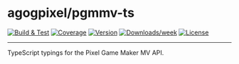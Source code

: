# agogpixel/pgmmv-ts

[![Build & Test](https://github.com/agogpixel/pgmmv-ts/actions/workflows/build-and-test.yml/badge.svg)](https://github.com/agogpixel/pgmmv-ts/actions/workflows/build-and-test.yml)
[![Coverage](https://img.shields.io/endpoint?url=https://gist.githubusercontent.com/kidthales/8783260504aa23bb1c4dd36f0ba3be01/raw/pgmmv-ts__heads_main.json)](https://agogpixel.github.io/pgmmv-ts/coverage)
[![Version](https://img.shields.io/npm/v/@agogpixel/pgmmv-ts.svg)](https://npmjs.org/package/@agogpixel/pgmmv-ts)
[![Downloads/week](https://img.shields.io/npm/dw/@agogpixel/pgmmv-ts.svg)](https://npmjs.org/package/@agogpixel/pgmmv-ts)
[![License](https://img.shields.io/npm/l/@agogpixel/pgmmv-ts.svg)](https://github.com/agogpixel/pgmmv-ts/blob/main/LICENSE)

<hr>

TypeScript typings for the Pixel Game Maker MV API.

